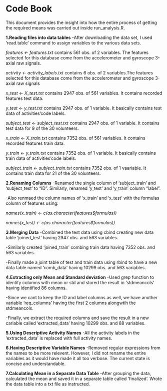 Code Book
=========

This document provides the insight into how the entire process of
getting the required means was carried out inside run\_analysis.R.

**1.Reading files into data tables** -After downloading the data set, I
used ‘read.table’ command to assign variables to the various data sets.

*features &lt;- features.txt* contains 561 obs. of 2 variables. The
features selected for this database come from the accelerometer and
gyroscope 3-axial raw signals.

*activity &lt;- activity\_labels.txt* contains 6 obs. of 2 variables.The
features selected for this database come from the accelerometer and
gyroscope 3-axial raw signals

*x\_test &lt;- X\_test.txt* contains 2947 obs. of 561 variables. It
contains recorded features test data.

*y\_test &lt;- y\_test.txt* contains 2947 obs. of 1 variable. It
basically contains test data of activities’code labels.

*subject\_test &lt;- subject\_test.txt* contains 2947 obs. of 1
variable. It contains test data for 9 of the 30 volunteers.

*x\_train &lt;- X\_train.txt* contains 7352 obs. of 561 variables. It
contains recorded features train data.

*y\_train &lt;- y\_train.txt* contains 7352 obs. of 1 variable. It
basically contains train data of activities’code labels.

*subject\_train &lt;- subject\_train.txt* contains 7352 obs. of 1
vaariable. It contains train data for 21 of the 30 volunteers.

**2.Renaming Columns** -Renamed the single column of ‘subject\_train’
and ‘subject\_test’ to “ID”. Similarly, renamed ‘y\_test’ and ‘y\_train’
column “label”.

-Also renmaed the column names of ‘x\_train’ and ‘x\_test’ with the
formulas column of features using:

*names(x\_train) &lt;- c(as.character(features$formulas))*

*names(x\_test) &lt;- c(as.character(features$formulas))*

**3.Merging Data** -Combined the test data using cbind creating new data
table ‘joined\_test’ having 2947 obs. and 563 variables.

-Similarly created ‘joined\_train’ combing train data having 7352 obs.
and 563 variables.

-Finally made a joint table of test and train data using rbind to have a
new data table named ‘comb\_data’ having 10299 obs. and 563 variables.

**4.Extracting only Mean and Standard deviation** -Used grep function to
identify columns with mean or std and stored the result in ‘stdmeancols’
having identified 86 columns.

-Since we cant to keep the ID and label columns as well, we have another
variable ‘req\_columns’ having the first 2 columns alongwtih the
stdmeancols.

-Finally, we extract the required columns and save the result in a new
cariable called ‘extracted\_data’ having 10299 obs. and 88 variables.

**5.Using Descriptive Activity Names** -All the activity labels in the
‘extracted\_data’ is replaced with full activity names.

**6.Having Descriptive Variable Names** -Removed regular expressions
from the names to be more relevent. However, I did not rename the entire
variables as it would have made it all too verbose. The current state is
concise and understandable.

**7.Calculating Mean in a Separate Data Table** -After grouping the
data, calculated the mean and saved it in a separate table called
‘finalized’. Wrote the data table into a txt file as instructed.
